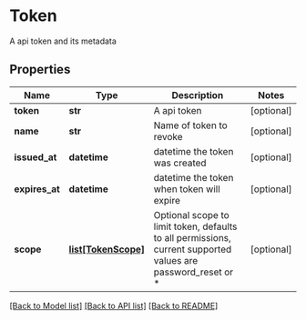 # Token

A api token and its metadata
## Properties
Name | Type | Description | Notes
------------ | ------------- | ------------- | -------------
**token** | **str** | A api token | [optional] 
**name** | **str** | Name of token to revoke | [optional] 
**issued_at** | **datetime** | datetime the token was created | [optional] 
**expires_at** | **datetime** | datetime the token when token will expire | [optional] 
**scope** | [**list[TokenScope]**](TokenScope.md) | Optional scope to limit token, defaults to all permissions, current supported values are password_reset or * | [optional] 

[[Back to Model list]](../README.md#documentation-for-models) [[Back to API list]](../README.md#documentation-for-api-endpoints) [[Back to README]](../README.md)


